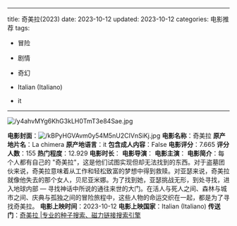 
---
title: 奇美拉(2023)
date: 2023-10-12
updated: 2023-10-12
categories: 电影推荐
tags:

- 冒险
- 剧情
- 奇幻

- Italian (Italiano)
- it
---

<img src="https://image.tmdb.org/t/p/original/y4ahvMYg6KhG3kLH0TmT3e84Sae.jpg" alt="/y4ahvMYg6KhG3kLH0TmT3e84Sae.jpg" title="/y4ahvMYg6KhG3kLH0TmT3e84Sae.jpg">

**电影封面**：<img src="https://image.tmdb.org/t/p/w200/kBPyHGVAvm0y54M5nU2CIVnSiKj.jpg" alt="/kBPyHGVAvm0y54M5nU2CIVnSiKj.jpg" title="/kBPyHGVAvm0y54M5nU2CIVnSiKj.jpg">
**电影名称**：奇美拉
**原产地片名**：La chimera
**原产地语言**：it
**包含成人内容**：False
**电影评分**：7.665
**评分人数**：155
**热门程度**：12.929
**电影时长**：
**电影导演**：
**电影主演**：
**电影简介**：每个人都有自己的 "奇美拉"，这是他们试图实现但却无法找到的东西。对于盗墓团伙来说，奇美拉意味着从工作和轻松致富的梦想中得到救赎。对亚瑟来说，奇美拉就像他失去的那个女人，贝尼亚米娜。为了找到她，亚瑟挑战无形，到处寻找，进入地球内部 — 寻找神话中所说的通往来世的大门。在活人与死人之间、森林与城市之间、庆典与孤独之间的冒险旅程中，这些人物的命运交织在一起，都是为了寻找奇美拉。
**电影上映时间**：2023-10-12
**电影上映国家**：Italian (Italiano)
**传送门**：[奇美拉 |专业的种子搜索、磁力链接搜索引擎](https://movie.amd794.com:2083/?search=La%20chimera&ordering=&mode=match_phrase&page_size=10&page=1)

